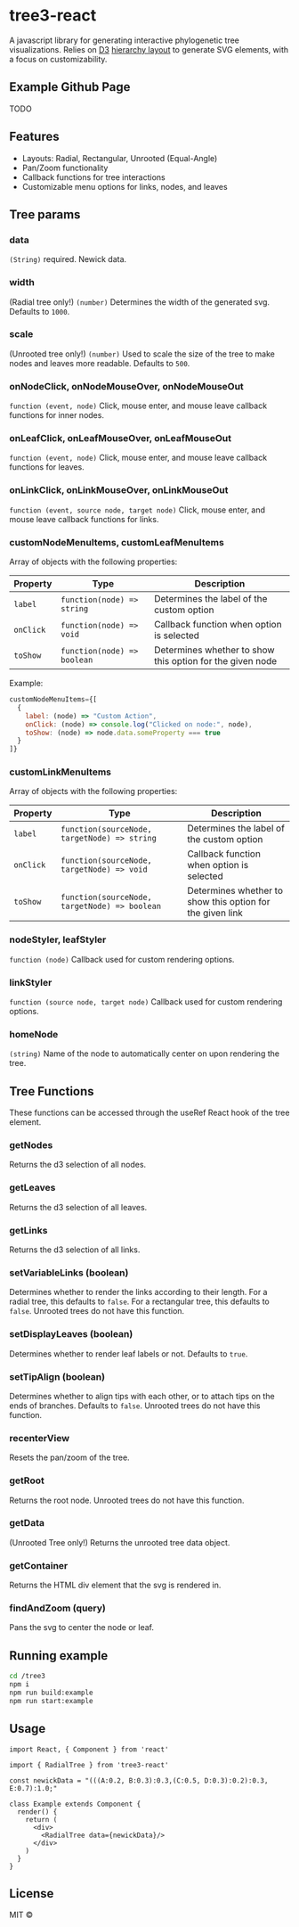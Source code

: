 # tree3-react
A javascript library for generating interactive phylogenetic tree visualizations. Relies on [D3](http://d3js.org) [hierarchy layout](https://github.com/d3/d3-3.x-api-reference/blob/master/Hierarchy-Layout.md) to generate SVG elements, with a focus on customizability.

## Example Github Page
TODO

## Features
* Layouts: Radial, Rectangular, Unrooted (Equal-Angle)
* Pan/Zoom functionality
* Callback functions for tree interactions
* Customizable menu options for links, nodes, and leaves

## Tree params

### data 
  `(String)` required. Newick data.

### width
  (Radial tree only!)
  `(number)` Determines the width of the generated svg. Defaults to ``1000``.

### scale 
  (Unrooted tree only!)
  `(number)` Used to scale the size of the tree to make nodes and leaves more readable. Defaults to ``500``.

### onNodeClick, onNodeMouseOver, onNodeMouseOut
  `function (event, node)` Click, mouse enter, and mouse leave callback functions for inner nodes.

### onLeafClick, onLeafMouseOver, onLeafMouseOut
  `function (event, node)` Click, mouse enter, and mouse leave callback functions for leaves.

### onLinkClick, onLinkMouseOver, onLinkMouseOut
  `function (event, source node, target node)` Click, mouse enter, and mouse leave callback functions for links.

### customNodeMenuItems, customLeafMenuItems
Array of objects with the following properties:

| Property | Type | Description |
|----------|------|-------------|
| `label` | `function(node) => string` | Determines the label of the custom option |
| `onClick` | `function(node) => void` | Callback function when option is selected |
| `toShow` | `function(node) => boolean` | Determines whether to show this option for the given node |

Example:
```javascript
customNodeMenuItems={[
  {
    label: (node) => "Custom Action",
    onClick: (node) => console.log("Clicked on node:", node),
    toShow: (node) => node.data.someProperty === true
  }
]}
```

### customLinkMenuItems
Array of objects with the following properties:

| Property | Type | Description |
|----------|------|-------------|
| `label` | `function(sourceNode, targetNode) => string` | Determines the label of the custom option |
| `onClick` | `function(sourceNode, targetNode) => void` | Callback function when option is selected |
| `toShow` | `function(sourceNode, targetNode) => boolean` | Determines whether to show this option for the given link |


### nodeStyler, leafStyler
  `function (node)` Callback used for custom rendering options.

### linkStyler
  `function (source node, target node)` Callback used for custom rendering options.

### homeNode
  `(string)` Name of the node to automatically center on upon rendering the tree.

## Tree Functions
These functions can be accessed through the useRef React hook of the tree element.

### getNodes
  Returns the d3 selection of all nodes.

### getLeaves
  Returns the d3 selection of all leaves.

### getLinks
  Returns the d3 selection of all links.

### setVariableLinks (boolean)
  Determines whether to render the links according to their length.
  For a radial tree, this defaults to ``false``.
  For a rectangular tree, this defaults to ``false``.
  Unrooted trees do not have this function.

### setDisplayLeaves (boolean)
  Determines whether to render leaf labels or not. Defaults to ``true``.

### setTipAlign (boolean)
  Determines whether to align tips with each other, or to attach tips on the ends of branches. Defaults to ``false``.
  Unrooted trees do not have this function.

### recenterView
  Resets the pan/zoom of the tree.

### getRoot
  Returns the root node. 
  Unrooted trees do not have this function.

### getData
  (Unrooted Tree only!)
  Returns the unrooted tree data object.

### getContainer
  Returns the HTML div element that the svg is rendered in.

### findAndZoom (query)
  Pans the svg to center the node or leaf.

## Running example

```bash
cd /tree3
npm i 
npm run build:example
npm run start:example
```

## Usage

```tsx
import React, { Component } from 'react'

import { RadialTree } from 'tree3-react'

const newickData = "(((A:0.2, B:0.3):0.3,(C:0.5, D:0.3):0.2):0.3, E:0.7):1.0;"

class Example extends Component {
  render() {
    return (
      <div>
        <RadialTree data={newickData}/>
      </div>
    )
  }
}
```

## License

MIT © [](https://github.com/)
